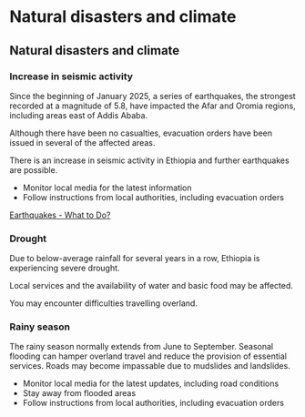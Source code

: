 # Natural disasters and climate

## Natural disasters and climate

### Increase in seismic activity

Since the beginning of January 2025, a series of earthquakes, the strongest recorded at a magnitude of 5.8, have impacted the Afar and Oromia regions, including areas east of Addis Ababa.

Although there have been no casualties, evacuation orders have been issued in several of the affected areas.

There is an increase in seismic activity in Ethiopia and further earthquakes are possible.

* Monitor local media for the latest information
* Follow instructions from local authorities, including evacuation orders

[Earthquakes - What to Do?](https://www.getprepared.gc.ca/cnt/rsrcs/pblctns/rthqks-wtd/index-en.aspx)

### Drought

Due to below-average rainfall for several years in a row, Ethiopia is experiencing severe drought.

Local services and the availability of water and basic food may be affected.

You may encounter difficulties travelling overland.

### Rainy season

The rainy season normally extends from June to September. Seasonal flooding can hamper overland travel and reduce the provision of essential services. Roads may become impassable due to mudslides and landslides.

* Monitor local media for the latest updates, including road conditions
* Stay away from flooded areas
* Follow instructions from local authorities, including evacuation orders